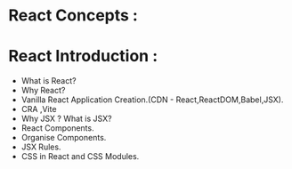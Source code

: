 # React Concepts :

# React Introduction :
- What is React?
- Why React?
- Vanilla React Application Creation.(CDN - React,ReactDOM,Babel,JSX).
- CRA ,Vite 
- Why JSX ? What is JSX?
- React Components.
- Organise Components.
- JSX Rules.
- CSS in React and CSS Modules.
